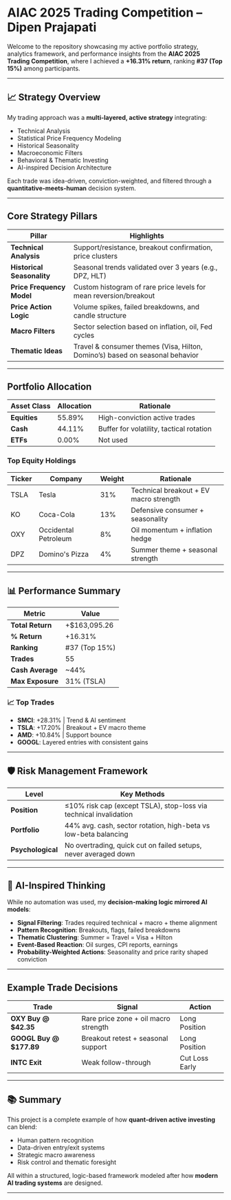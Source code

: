 # AIAC 2025 Trading Competition – Dipen Prajapati

Welcome to the repository showcasing my active portfolio strategy, analytics framework, and performance insights from the **AIAC 2025 Trading Competition**, where I achieved a **+16.31% return**, ranking **#37 (Top 15%)** among participants.

---

## 📈 Strategy Overview

My trading approach was a **multi-layered, active strategy** integrating:

-  Technical Analysis  
-  Statistical Price Frequency Modeling  
-  Historical Seasonality  
-  Macroeconomic Filters  
-  Behavioral & Thematic Investing  
- AI-inspired Decision Architecture

Each trade was idea-driven, conviction-weighted, and filtered through a **quantitative-meets-human** decision system.

---

##  Core Strategy Pillars

| Pillar                        | Highlights |
|------------------------------|------------|
|  **Technical Analysis**     | Support/resistance, breakout confirmation, price clusters |
|  **Historical Seasonality** | Seasonal trends validated over 3 years (e.g., DPZ, HLT) |
|  **Price Frequency Model**  | Custom histogram of rare price levels for mean reversion/breakout |
|  **Price Action Logic**     | Volume spikes, failed breakdowns, and candle structure |
|  **Macro Filters**          | Sector selection based on inflation, oil, Fed cycles |
|  **Thematic Ideas**         | Travel & consumer themes (Visa, Hilton, Domino’s) based on seasonal behavior |

---

##  Portfolio Allocation

| Asset Class | Allocation | Rationale |
|-------------|------------|-----------|
| **Equities**| 55.89%     | High-conviction active trades |
| **Cash**    | 44.11%     | Buffer for volatility, tactical rotation |
| **ETFs**    | 0.00%      | Not used |

### Top Equity Holdings

| Ticker | Company             | Weight | Rationale |
|--------|---------------------|--------|-----------|
| TSLA   | Tesla               | 31%    | Technical breakout + EV macro strength |
| KO     | Coca-Cola           | 13%    | Defensive consumer + seasonality |
| OXY    | Occidental Petroleum| 8%     | Oil momentum + inflation hedge |
| DPZ    | Domino's Pizza      | 4%     | Summer theme + seasonal strength |

---

## 📊 Performance Summary

| Metric           | Value             |
|------------------|-------------------|
| **Total Return** | +$163,095.26      |
| **% Return**     | +16.31%           |
| **Ranking**      | #37 (Top 15%)     |
| **Trades**       | 55                |
| **Cash Average** | ~44%              |
| **Max Exposure** | 31% (TSLA)        |

### 📈 Top Trades

- **SMCI**: +28.31% | Trend & AI sentiment  
- **TSLA**: +17.20% | Breakout + EV macro theme  
- **AMD**: +10.84% | Support bounce  
- **GOOGL**: Layered entries with consistent gains  

---

## 🛡️ Risk Management Framework

| Level         | Key Methods |
|---------------|-------------|
| **Position**  | ≤10% risk cap (except TSLA), stop-loss via technical invalidation |
| **Portfolio** | 44% avg. cash, sector rotation, high-beta vs low-beta balancing |
| **Psychological** | No overtrading, quick cut on failed setups, never averaged down |

---

## 🤖 AI-Inspired Thinking

While no automation was used, my **decision-making logic mirrored AI models**:

- **Signal Filtering**: Trades required technical + macro + theme alignment  
- **Pattern Recognition**: Breakouts, flags, failed breakdowns  
- **Thematic Clustering**: Summer = Travel = Visa + Hilton  
- **Event-Based Reaction**: Oil surges, CPI reports, earnings  
- **Probability-Weighted Actions**: Seasonality and price rarity shaped conviction  

---

##  Example Trade Decisions

| Trade            | Signal                                       | Action         |
|------------------|----------------------------------------------|----------------|
| **OXY Buy @ $42.35**  | Rare price zone + oil macro strength       | Long Position  |
| **GOOGL Buy @ $177.89**| Breakout retest + seasonal support        | Long Position  |
| **INTC Exit**     | Weak follow-through                          | Cut Loss Early |

---

## 📚 Summary

This project is a complete example of how **quant-driven active investing** can blend:

- Human pattern recognition  
- Data-driven entry/exit systems  
- Strategic macro awareness  
- Risk control and thematic foresight  

All within a structured, logic-based framework modeled after how **modern AI trading systems** are designed.

---
